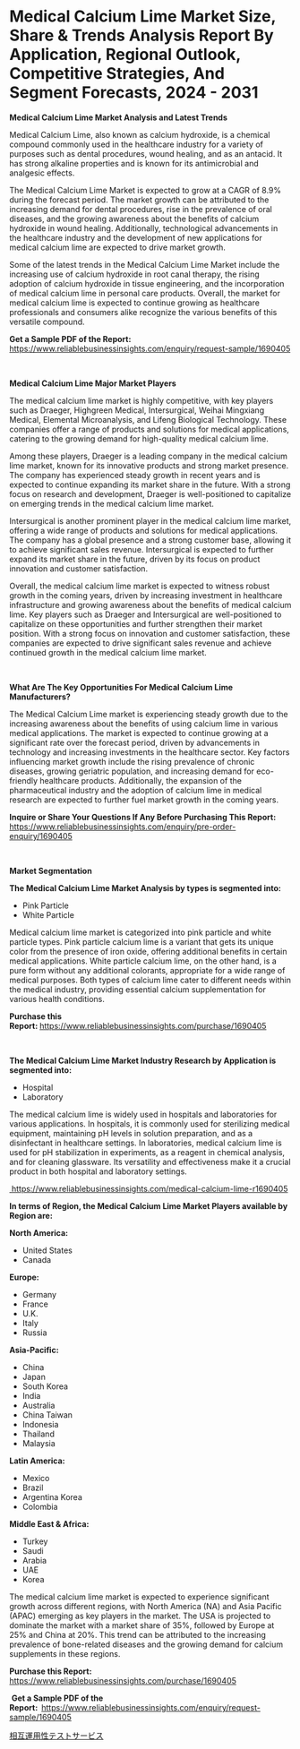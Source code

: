 <p><h1>Medical Calcium Lime Market Size, Share & Trends Analysis Report By Application, Regional Outlook, Competitive Strategies, And Segment Forecasts, 2024 - 2031</h1></p><p><strong>Medical Calcium Lime Market Analysis and Latest Trends</strong></p>
<p><p>Medical Calcium Lime, also known as calcium hydroxide, is a chemical compound commonly used in the healthcare industry for a variety of purposes such as dental procedures, wound healing, and as an antacid. It has strong alkaline properties and is known for its antimicrobial and analgesic effects.</p><p>The Medical Calcium Lime Market is expected to grow at a CAGR of 8.9% during the forecast period. The market growth can be attributed to the increasing demand for dental procedures, rise in the prevalence of oral diseases, and the growing awareness about the benefits of calcium hydroxide in wound healing. Additionally, technological advancements in the healthcare industry and the development of new applications for medical calcium lime are expected to drive market growth.</p><p>Some of the latest trends in the Medical Calcium Lime Market include the increasing use of calcium hydroxide in root canal therapy, the rising adoption of calcium hydroxide in tissue engineering, and the incorporation of medical calcium lime in personal care products. Overall, the market for medical calcium lime is expected to continue growing as healthcare professionals and consumers alike recognize the various benefits of this versatile compound.</p></p>
<p><strong>Get a Sample PDF of the Report:&nbsp;</strong> <a href="https://www.reliablebusinessinsights.com/enquiry/request-sample/1690405">https://www.reliablebusinessinsights.com/enquiry/request-sample/1690405</a></p>
<p>&nbsp;</p>
<p><strong>Medical Calcium Lime Major Market Players</strong></p>
<p><p>The medical calcium lime market is highly competitive, with key players such as Draeger, Highgreen Medical, Intersurgical, Weihai Mingxiang Medical, Elemental Microanalysis, and Lifeng Biological Technology. These companies offer a range of products and solutions for medical applications, catering to the growing demand for high-quality medical calcium lime.</p><p>Among these players, Draeger is a leading company in the medical calcium lime market, known for its innovative products and strong market presence. The company has experienced steady growth in recent years and is expected to continue expanding its market share in the future. With a strong focus on research and development, Draeger is well-positioned to capitalize on emerging trends in the medical calcium lime market.</p><p>Intersurgical is another prominent player in the medical calcium lime market, offering a wide range of products and solutions for medical applications. The company has a global presence and a strong customer base, allowing it to achieve significant sales revenue. Intersurgical is expected to further expand its market share in the future, driven by its focus on product innovation and customer satisfaction.</p><p>Overall, the medical calcium lime market is expected to witness robust growth in the coming years, driven by increasing investment in healthcare infrastructure and growing awareness about the benefits of medical calcium lime. Key players such as Draeger and Intersurgical are well-positioned to capitalize on these opportunities and further strengthen their market position. With a strong focus on innovation and customer satisfaction, these companies are expected to drive significant sales revenue and achieve continued growth in the medical calcium lime market.</p></p>
<p>&nbsp;</p>
<p><strong>What Are The Key Opportunities For Medical Calcium Lime Manufacturers?</strong></p>
<p><p>The Medical Calcium Lime market is experiencing steady growth due to the increasing awareness about the benefits of using calcium lime in various medical applications. The market is expected to continue growing at a significant rate over the forecast period, driven by advancements in technology and increasing investments in the healthcare sector. Key factors influencing market growth include the rising prevalence of chronic diseases, growing geriatric population, and increasing demand for eco-friendly healthcare products. Additionally, the expansion of the pharmaceutical industry and the adoption of calcium lime in medical research are expected to further fuel market growth in the coming years.</p></p>
<p><strong>Inquire or Share Your Questions If Any Before Purchasing This Report:</strong> <a href="https://www.reliablebusinessinsights.com/enquiry/pre-order-enquiry/1690405">https://www.reliablebusinessinsights.com/enquiry/pre-order-enquiry/1690405</a></p>
<p>&nbsp;</p>
<p><strong>Market Segmentation</strong></p>
<p><strong>The Medical Calcium Lime Market Analysis by types is segmented into:</strong></p>
<p><ul><li>Pink Particle</li><li>White Particle</li></ul></p>
<p><p>Medical calcium lime market is categorized into pink particle and white particle types. Pink particle calcium lime is a variant that gets its unique color from the presence of iron oxide, offering additional benefits in certain medical applications. White particle calcium lime, on the other hand, is a pure form without any additional colorants, appropriate for a wide range of medical purposes. Both types of calcium lime cater to different needs within the medical industry, providing essential calcium supplementation for various health conditions.</p></p>
<p><strong>Purchase this Report:&nbsp;</strong><a href="https://www.reliablebusinessinsights.com/purchase/1690405">https://www.reliablebusinessinsights.com/purchase/1690405</a></p>
<p>&nbsp;</p>
<p><strong>The Medical Calcium Lime Market Industry Research by Application is segmented into:</strong></p>
<p><ul><li>Hospital</li><li>Laboratory</li></ul></p>
<p><p>The medical calcium lime is widely used in hospitals and laboratories for various applications. In hospitals, it is commonly used for sterilizing medical equipment, maintaining pH levels in solution preparation, and as a disinfectant in healthcare settings. In laboratories, medical calcium lime is used for pH stabilization in experiments, as a reagent in chemical analysis, and for cleaning glassware. Its versatility and effectiveness make it a crucial product in both hospital and laboratory settings.</p></p>
<p><a href="https://www.reliablebusinessinsights.com/medical-calcium-lime-r1690405">&nbsp;https://www.reliablebusinessinsights.com/medical-calcium-lime-r1690405</a></p>
<p><strong>In terms of Region, the Medical Calcium Lime Market Players available by Region are:</strong></p>
<p>
    <p> <strong> North America: </strong>
        <ul>
            <li>United States</li>
            <li>Canada</li>
        </ul>
        </p> 
    <p> <strong> Europe: </strong>
        <ul>
            <li>Germany</li>
            <li>France</li>
            <li>U.K.</li>
            <li>Italy</li>
            <li>Russia</li>
        </ul>
        </p> 
    <p> <strong> Asia-Pacific: </strong>
        <ul>
            <li>China</li>
            <li>Japan</li>
            <li>South Korea</li>
            <li>India</li>
            <li>Australia</li>
            <li>China Taiwan</li>
            <li>Indonesia</li>
            <li>Thailand</li>
            <li>Malaysia</li>
        </ul>
        </p> 
    <p> <strong> Latin America: </strong>
        <ul>
            <li>Mexico</li>
            <li>Brazil</li>
            <li>Argentina Korea</li>
            <li>Colombia</li>
        </ul>
        </p> 
    <p> <strong> Middle East & Africa: </strong>
        <ul>
            <li>Turkey</li>
            <li>Saudi</li>
            <li>Arabia</li>
            <li>UAE</li>
            <li>Korea</li>
        </ul>
    </p>
    </p>
<p><p>The medical calcium lime market is expected to experience significant growth across different regions, with North America (NA) and Asia Pacific (APAC) emerging as key players in the market. The USA is projected to dominate the market with a market share of 35%, followed by Europe at 25% and China at 20%. This trend can be attributed to the increasing prevalence of bone-related diseases and the growing demand for calcium supplements in these regions.</p></p>
<p><strong>Purchase this Report: </strong><a href="https://www.reliablebusinessinsights.com/purchase/1690405">https://www.reliablebusinessinsights.com/purchase/1690405</a></p>
<p>&nbsp;<strong>Get a Sample PDF of the Report:&nbsp;&nbsp;</strong><a href="https://www.reliablebusinessinsights.com/enquiry/request-sample/1690405">https://www.reliablebusinessinsights.com/enquiry/request-sample/1690405</a></p>
<p><strong></strong></p>
<p><p><a href="https://github.com/oafhukehf4709715/Market-Research-Report-List-3/blob/main/9652961183306.md">相互運用性テストサービス</a></p></p>